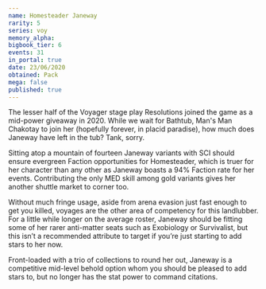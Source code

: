 ```yaml
---
name: Homesteader Janeway
rarity: 5
series: voy
memory_alpha:
bigbook_tier: 6
events: 31
in_portal: true
date: 23/06/2020
obtained: Pack
mega: false
published: true
---
```


The lesser half of the Voyager stage play Resolutions joined the game as a mid-power giveaway in 2020. While we wait for Bathtub, Man's Man Chakotay to join her (hopefully forever, in placid paradise), how much does Janeway have left in the tub? Tank, sorry.

Sitting atop a mountain of fourteen Janeway variants with SCI should ensure evergreen Faction opportunities for Homesteader, which is truer for her character than any other as Janeway boasts a 94% Faction rate for her events. Contributing the only MED skill among gold variants gives her another shuttle market to corner too.

Without much fringe usage, aside from arena evasion just fast enough to get you killed, voyages are the other area of competency for this landlubber. For a little while longer on the average roster, Janeway should be fitting some of her rarer anti-matter seats such as Exobiology or Survivalist, but this isn’t a recommended attribute to target if you’re just starting to add stars to her now.

Front-loaded with a trio of collections to round her out, Janeway is a competitive mid-level behold option whom you should be pleased to add stars to, but no longer has the stat power to command citations.
